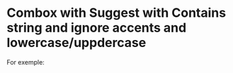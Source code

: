 # Combox with Suggest with Contains string and ignore accents and lowercase/uppdercase

For exemple:

